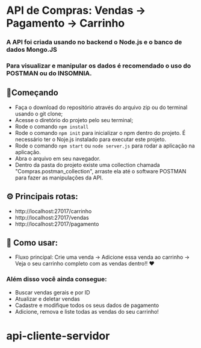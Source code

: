 # API de Compras: Vendas -> Pagamento -> Carrinho
### A API foi criada usando no backend o Node.js e o banco de dados Mongo.JS
### Para visualizar e manipular os dados é recomendado o uso do POSTMAN ou do INSOMNIA. 
## 🔧Começando
- Faça o download do repositório através do arquivo zip ou do terminal usando o git clone;
- Acesse o diretório do projeto pelo seu terminal;
- Rode o comando  ``` npm install ```
- Rode o comando ``` npm init ``` para inicializar o npm dentro do projeto. É necessário ter o Noje.js instalado para executar este projeto.
- Rode o comando ``` npm start ``` ou ``` node server.js ``` para rodar a aplicação na aplicação. 
- Abra o arquivo em seu navegador.
- Dentro da pasta do projeto existe uma collection chamada "Compras.postman_collection", arraste ela até o software POSTMAN para fazer as manipulações da API.

## ⚙️ Principais rotas:
* http://localhost:27017/carrinho
* http://localhost:27017/vendas
* http://localhost:27017/pagamento


## 🚀 Como usar:
* Fluxo principal: Crie uma venda -> Adicione essa venda ao carrinho -> Veja o seu carrinho completo com as vendas dentro!! ❤️
### Além disso você ainda consegue: 
* Buscar vendas gerais e por ID
* Atualizar e deletar vendas
* Cadastre e modifique todos os seus dados de pagamento
* Adicione, remova e liste todas as vendas do seu carrinho!


# api-cliente-servidor
